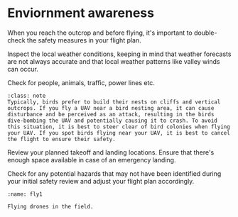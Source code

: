 # Enviornment awareness

When you reach the outcrop and before flying, it's important to double-check the safety measures in your flight plan.

Inspect the local weather conditions, keeping in mind that weather forecasts are not always accurate and that local weather patterns like valley winds can occur.

Check for people, animals, traffic, power lines etc. 

```{admonition} Bird cliffs
:class: note
Typically, birds prefer to build their nests on cliffs and vertical outcrops. If you fly a UAV near a bird nesting area, it can cause disturbance and be perceived as an attack, resulting in the birds dive-bombing the UAV and potentially causing it to crash. To avoid this situation, it is best to steer clear of bird colonies when flying your UAV. If you spot birds flying near your UAV, it is best to cancel the flight to ensure their safety.
```

Review your planned takeoff and landing locations. Ensure that there's enough space available in case of an emergency landing.

Check for any potential hazards that may not have been identified during your initial safety review and adjust your flight plan accordingly.

```{figure} assets/fly1.jpg
:name: fly1

Flying drones in the field.
```